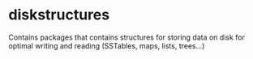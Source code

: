 # diskstructures
Contains packages that contains structures for storing data on disk for optimal writing and reading (SSTables, maps, lists, trees...)
